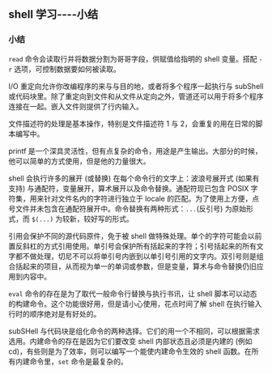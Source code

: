 ## shell 学习----小结

### 小结

`read` 命令会读取行并将数据分割为哥哥字段，供赋值给指明的 shell 变量。搭配 `-r` 选项，可控制数据要如何被读取。
 
I/O 重定向允许你改编程序的来与与目的地，或者将多个程序一起执行与 subShell 或代码块里。除了重定向到文件和从文件从定向之外，管道还可以用于将多个程序连接在一起。嵌入文件则提供了行内输入。
 
文件描述符的处理是基本操作，特别是文件描述符 1 与 2，会重复的用在日常的脚本编写中。
 
printf 是一个深具灵活性，但有点复杂的命令，用途是产生输出。大部分的时候，他可以简单的方式使用，但是他的力量很大。
 
shell 会执行许多的展开 (或替换) 在每个命令行的文字上：波浪号展开式 (如果有支持) 与通配符，变量展开，算术展开以及命令替换。通配符现已包含 POSIX 字符集，用来针对文件名内的字符进行独立于 locale 的匹配。为了使用上方便，点号文件并未包含在通配符展开中。命令替换有两种形式：``...``(反引号) 为原始形式，而 `$(...)` 为较新，较好写的形式。
 
引用会保护不同的源代码原件，免于被 shell 做特殊处理。单个的字符可能会以前置反斜杠的方式引用使用。单引号会保护所有括起来的字符；引号括起来的所有文字都不做处理，切尼不可以将单引号内嵌到以单引号引用的文字内。双引号则是组合括起来的项目，从而视为单一的单词或参数，但是变量，算术与命令替换仍旧应用到内容中。
 
`eval` 命令的存在是为了取代一般命令行替换与执行书讯，让 shell 脚本可以动态的构建命令。这个功能很好用，但是请小心使用，花点时间了解 shell 在执行输入行时的顺序绝对是有好处的。
 
subSHell 与代码块是组化命令的两种选择。它们的用一个不相同，可以根据需求选用。内建命令的存在是因为它们要改变 shell 内部状态且必须是内建的 (例如 cd)，有些则是为了效率，则可以编写一个能使内建命令生效的 shell 函数。在所有内建命令里，`set` 命令是最复杂的。